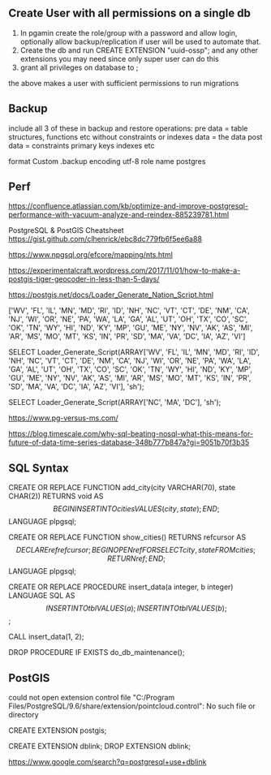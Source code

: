 
## Create User with all permissions on a single db 
1. In pgamin create the role/group with a password and allow login, optionally allow backup/replication if user will be used to automate that.
2. Create the db and run CREATE EXTENSION "uuid-ossp"; and any other extensions you may need since only super user can do this 
3. grant all privileges on database <dbname> to <username> ;

the above makes a user with sufficient permissions to run migrations

## Backup

include all 3 of these in backup and restore operations:
pre data = table structures, functions etc without constraints or indexes
data = the data
post data = constraints primary keys indexes etc

format Custom  .backup
encoding utf-8
role name postgres

## Perf

https://confluence.atlassian.com/kb/optimize-and-improve-postgresql-performance-with-vacuum-analyze-and-reindex-885239781.html


PostgreSQL & PostGIS Cheatsheet
https://gist.github.com/clhenrick/ebc8dc779fb6f5ee6a88

https://www.npgsql.org/efcore/mapping/nts.html

https://experimentalcraft.wordpress.com/2017/11/01/how-to-make-a-postgis-tiger-geocoder-in-less-than-5-days/

https://postgis.net/docs/Loader_Generate_Nation_Script.html

['WV', 'FL', 'IL', 'MN', 'MD', 'RI', 'ID', 'NH', 'NC', 'VT', 'CT', 'DE', 'NM', 'CA', 'NJ', 'WI', 'OR', 'NE', 'PA', 'WA', 'LA', 'GA', 'AL', 'UT', 'OH', 'TX', 'CO', 'SC', 'OK', 'TN', 'WY', 'HI', 'ND', 'KY', 'MP', 'GU', 'ME', 'NY', 'NV', 'AK', 'AS', 'MI', 'AR', 'MS', 'MO', 'MT', 'KS', 'IN', 'PR', 'SD', 'MA', 'VA', 'DC', 'IA', 'AZ', 'VI']

SELECT Loader_Generate_Script(ARRAY['WV', 'FL', 'IL', 'MN', 'MD', 'RI', 'ID', 'NH', 'NC', 'VT', 'CT', 'DE', 'NM', 'CA', 'NJ', 'WI', 'OR', 'NE', 'PA', 'WA', 'LA', 'GA', 'AL', 'UT', 'OH', 'TX', 'CO', 'SC', 'OK', 'TN', 'WY', 'HI', 'ND', 'KY', 'MP', 'GU', 'ME', 'NY', 'NV', 'AK', 'AS', 'MI', 'AR', 'MS', 'MO', 'MT', 'KS', 'IN', 'PR', 'SD', 'MA', 'VA', 'DC', 'IA', 'AZ', 'VI'], 'sh');

SELECT Loader_Generate_Script(ARRAY['NC', 'MA', 'DC'], 'sh');


https://www.pg-versus-ms.com/

https://blog.timescale.com/why-sql-beating-nosql-what-this-means-for-future-of-data-time-series-database-348b777b847a?gi=9051b70f3b35

## SQL Syntax

CREATE OR REPLACE FUNCTION add_city(city VARCHAR(70), state CHAR(2)) 
RETURNS void AS $$
BEGIN
  INSERT INTO cities VALUES (city, state);
END;
$$ LANGUAGE plpgsql;

CREATE OR REPLACE FUNCTION show_cities() RETURNS refcursor AS $$
DECLARE
  ref refcursor;
BEGIN
  OPEN ref FOR SELECT city, state FROM cities;
  RETURN ref;
END;
$$ LANGUAGE plpgsql;


CREATE OR REPLACE PROCEDURE insert_data(a integer, b integer)
LANGUAGE SQL
AS $$
INSERT INTO tbl VALUES (a);
INSERT INTO tbl VALUES (b);
$$;

CALL insert_data(1, 2);

DROP PROCEDURE IF EXISTS do_db_maintenance();


## PostGIS

could not open extension control file "C:/Program Files/PostgreSQL/9.6/share/extension/pointcloud.control": No such file or directory

CREATE EXTENSION postgis;

CREATE EXTENSION dblink;
DROP EXTENSION dblink;

https://www.google.com/search?q=postgresql+use+dblink
